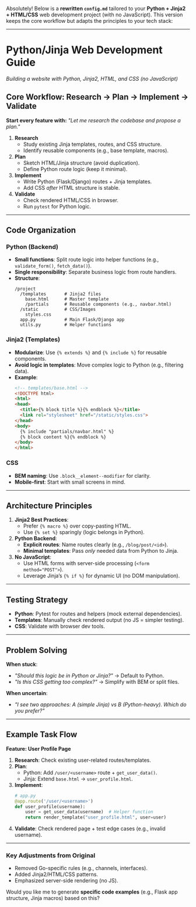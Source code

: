 Absolutely! Below is a **rewritten `config.md`** tailored to your **Python + Jinja2 + HTML/CSS** web development project (with no JavaScript). This version keeps the core workflow but adapts the principles to your tech stack:

---

# **Python/Jinja Web Development Guide**  
*Building a website with Python, Jinja2, HTML, and CSS (no JavaScript)*  

## **Core Workflow: Research → Plan → Implement → Validate**  
**Start every feature with:** *"Let me research the codebase and propose a plan."*  

1. **Research**  
   - Study existing Jinja templates, routes, and CSS structure.  
   - Identify reusable components (e.g., base template, macros).  
2. **Plan**  
   - Sketch HTML/Jinja structure (avoid duplication).  
   - Define Python route logic (keep it minimal).  
3. **Implement**  
   - Write Python (Flask/Django) routes + Jinja templates.  
   - Add CSS *after* HTML structure is stable.  
4. **Validate**  
   - Check rendered HTML/CSS in browser.  
   - Run `pytest` for Python logic.  

---

## **Code Organization**  
### **Python (Backend)**  
- **Small functions**: Split route logic into helper functions (e.g., `validate_form()`, `fetch_data()`).  
- **Single responsibility**: Separate business logic from route handlers.  
- **Structure**:  
  ```
  /project  
    /templates       # Jinja2 files  
      base.html      # Master template  
      /partials      # Reusable components (e.g., navbar.html)  
    /static          # CSS/Images  
      styles.css  
    app.py           # Main Flask/Django app  
    utils.py         # Helper functions  
  ```  

### **Jinja2 (Templates)**  
- **Modularize**: Use `{% extends %}` and `{% include %}` for reusable components.  
- **Avoid logic in templates**: Move complex logic to Python (e.g., filtering data).  
- **Example**:  
  ```html
  <!-- templates/base.html -->
  <!DOCTYPE html>
  <html>
  <head>
    <title>{% block title %}{% endblock %}</title>
    <link rel="stylesheet" href="/static/styles.css">
  </head>
  <body>
    {% include "partials/navbar.html" %}
    {% block content %}{% endblock %}
  </body>
  </html>
  ```

### **CSS**  
- **BEM naming**: Use `.block__element--modifier` for clarity.  
- **Mobile-first**: Start with small screens in mind.  

---

## **Architecture Principles**  
1. **Jinja2 Best Practices**:  
   - Prefer `{% macro %}` over copy-pasting HTML.  
   - Use `{% set %}` sparingly (logic belongs in Python).  
2. **Python Backend**:  
   - **Explicit routes**: Name routes clearly (e.g., `/blog/post/<id>`).  
   - **Minimal templates**: Pass *only* needed data from Python to Jinja.  
3. **No JavaScript**:  
   - Use HTML forms with server-side processing (`<form method="POST">`).  
   - Leverage Jinja’s `{% if %}` for dynamic UI (no DOM manipulation).  

---

## **Testing Strategy**  
- **Python**: Pytest for routes and helpers (mock external dependencies).  
- **Templates**: Manually check rendered output (no JS = simpler testing).  
- **CSS**: Validate with browser dev tools.  

---

## **Problem Solving**  
**When stuck**:  
- *"Should this logic be in Python or Jinja?"* → Default to Python.  
- *"Is this CSS getting too complex?"* → Simplify with BEM or split files.  

**When uncertain**:  
- *"I see two approaches: A (simple Jinja) vs B (Python-heavy). Which do you prefer?"*  

---

## **Example Task Flow**  
**Feature: User Profile Page**  
1. **Research**: Check existing user-related routes/templates.  
2. **Plan**:  
   - Python: Add `/user/<username>` route + `get_user_data()`.  
   - Jinja: Extend `base.html` → `user_profile.html`.  
3. **Implement**:  
   ```python
   # app.py
   @app.route('/user/<username>')
   def user_profile(username):
       user = get_user_data(username)  # Helper function
       return render_template("user_profile.html", user=user)
   ```  
4. **Validate**: Check rendered page + test edge cases (e.g., invalid username).  

---

### **Key Adjustments from Original**  
- Removed Go-specific rules (e.g., channels, interfaces).  
- Added Jinja2/HTML/CSS patterns.  
- Emphasized server-side rendering (no JS).  

Would you like me to generate **specific code examples** (e.g., Flask app structure, Jinja macros) based on this?